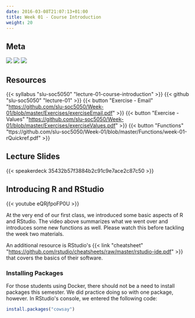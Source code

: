 ```yaml
---
date: 2016-03-08T21:07:13+01:00
title: Week 01 - Course Introduction
weight: 20
---
```


## Meta
![](https://img.shields.io/badge/semester-fall%202018-yellow.svg) ![](https://img.shields.io/badge/release-draft-red.svg) [![](https://img.shields.io/badge/last%20update-2018--05--04-brightgreen.svg)](https://github.com/slu-soc5050/lecture-01/blob/master/NEWS_SITE.md)

## Resources

{{< syllabus "slu-soc5050" "lecture-01-course-introduction" >}}
{{< github "slu-soc5050" "lecture-01" >}}
{{< button "Exercise - Email" "https://github.com/slu-soc5050/Week-01/blob/master/Exercises/exerciseEmail.pdf" >}}
{{< button "Exercise - Values" "https://github.com/slu-soc5050/Week-01/blob/master/Exercises/exerciseValues.pdf" >}}
{{< button "Functions" "ttps://github.com/slu-soc5050/Week-01/blob/master/Functions/week-01-rQuickref.pdf" >}}

## Lecture Slides
<p> </p>
{{< speakerdeck 35432b57f3884b2c91c9e7ace2c87c50 >}}

## Introducing R and RStudio
<p> </p>
{{< youtube eQRjfpoFP0U >}}

At the very end of our first class, we introduced some basic aspects of R and RStudio. The video above summarizes what we went over and introduces some new functions as well. Please watch this before tackling the week two materials.

An additional resource is RStudio's {{< link "cheatsheet" "https://github.com/rstudio/cheatsheets/raw/master/rstudio-ide.pdf" >}} that covers the basics of their software.

### Installing Packages

For those students using Docker, there should not be a need to install packages this semester. We did practice doing so with one package, however. In RStudio's console, we entered the following code:

```r
install.packages("cowsay")
```



